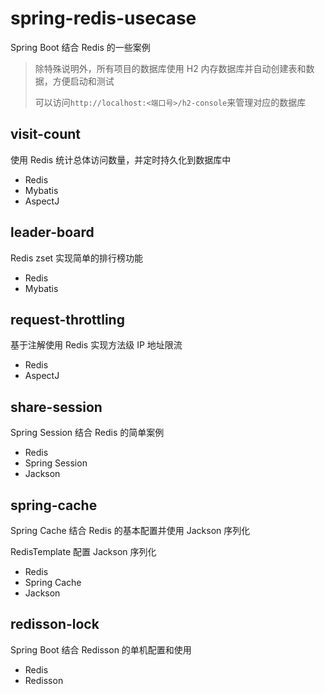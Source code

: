 # spring-redis-usecase

Spring Boot 结合 Redis 的一些案例

> 除特殊说明外，所有项目的数据库使用 H2 内存数据库并自动创建表和数据，方便启动和测试
>
> 可以访问`http://localhost:<端口号>/h2-console`来管理对应的数据库

## visit-count

使用 Redis 统计总体访问数量，并定时持久化到数据库中

- Redis
- Mybatis
- AspectJ

## leader-board

Redis zset 实现简单的排行榜功能

- Redis
- Mybatis

## request-throttling

基于注解使用 Redis 实现方法级 IP 地址限流

- Redis
- AspectJ

## share-session

Spring Session 结合 Redis 的简单案例

- Redis
- Spring Session
- Jackson

## spring-cache

Spring Cache 结合 Redis 的基本配置并使用 Jackson 序列化

RedisTemplate 配置 Jackson 序列化

- Redis
- Spring Cache
- Jackson

## redisson-lock

Spring Boot 结合 Redisson 的单机配置和使用

- Redis
- Redisson
